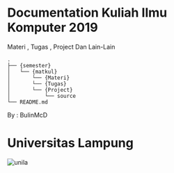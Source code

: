# Documentation Kuliah Ilmu Komputer 2019

Materi , Tugas , Project Dan Lain-Lain

```
.
├── {semester}
│   └── {matkul}
│       └── {Materi}
│       └── {Tugas}
│       └── {Project}
│           └── source
└── README.md

```

>
By : BulinMcD
# Universitas Lampung
![unila](http://fkip.unila.ac.id/wp-content/uploads/2018/09/UNILA-2.png)
